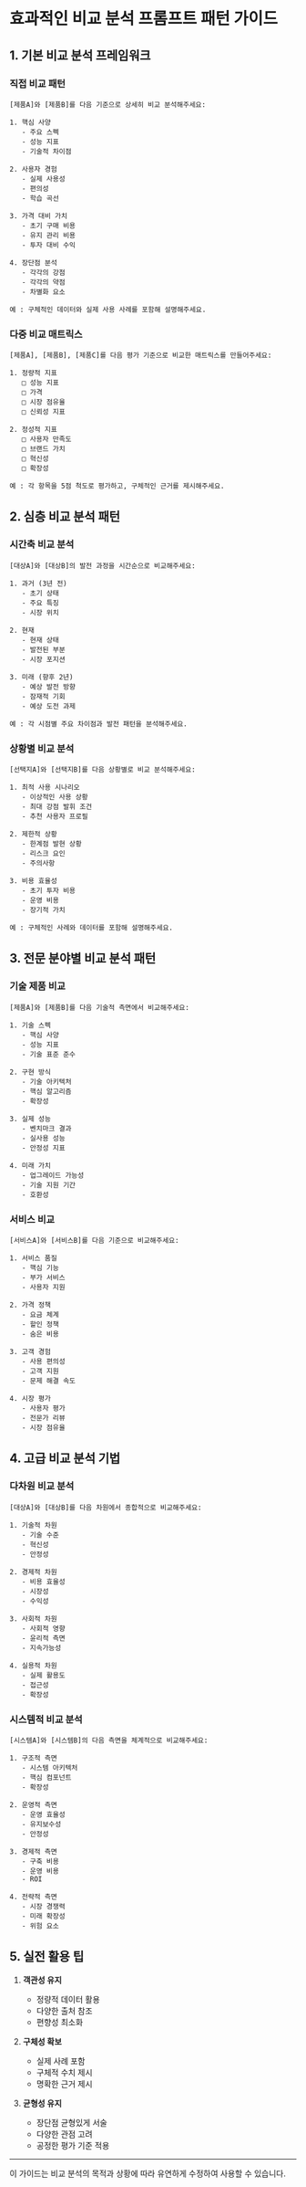 # 효과적인 비교 분석 프롬프트 패턴 가이드

## 1. 기본 비교 분석 프레임워크

### 직접 비교 패턴
```
[제품A]와 [제품B]를 다음 기준으로 상세히 비교 분석해주세요:

1. 핵심 사양
   - 주요 스펙
   - 성능 지표
   - 기술적 차이점

2. 사용자 경험
   - 실제 사용성
   - 편의성
   - 학습 곡선

3. 가격 대비 가치
   - 초기 구매 비용
   - 유지 관리 비용
   - 투자 대비 수익

4. 장단점 분석
   - 각각의 강점
   - 각각의 약점
   - 차별화 요소

예 : 구체적인 데이터와 실제 사용 사례를 포함해 설명해주세요.
```

### 다중 비교 매트릭스
```
[제품A], [제품B], [제품C]를 다음 평가 기준으로 비교한 매트릭스를 만들어주세요:

1. 정량적 지표
   □ 성능 지표
   □ 가격
   □ 시장 점유율
   □ 신뢰성 지표

2. 정성적 지표
   □ 사용자 만족도
   □ 브랜드 가치
   □ 혁신성
   □ 확장성

예 : 각 항목을 5점 척도로 평가하고, 구체적인 근거를 제시해주세요.
```

## 2. 심층 비교 분석 패턴

### 시간축 비교 분석
```
[대상A]와 [대상B]의 발전 과정을 시간순으로 비교해주세요:

1. 과거 (3년 전)
   - 초기 상태
   - 주요 특징
   - 시장 위치

2. 현재
   - 현재 상태
   - 발전된 부분
   - 시장 포지션

3. 미래 (향후 2년)
   - 예상 발전 방향
   - 잠재적 기회
   - 예상 도전 과제

예 : 각 시점별 주요 차이점과 발전 패턴을 분석해주세요.
```

### 상황별 비교 분석
```
[선택지A]와 [선택지B]를 다음 상황별로 비교 분석해주세요:

1. 최적 사용 시나리오
   - 이상적인 사용 상황
   - 최대 강점 발휘 조건
   - 추천 사용자 프로필

2. 제한적 상황
   - 한계점 발현 상황
   - 리스크 요인
   - 주의사항

3. 비용 효율성
   - 초기 투자 비용
   - 운영 비용
   - 장기적 가치

예 : 구체적인 사례와 데이터를 포함해 설명해주세요.
```

## 3. 전문 분야별 비교 분석 패턴

### 기술 제품 비교
```
[제품A]와 [제품B]를 다음 기술적 측면에서 비교해주세요:

1. 기술 스펙
   - 핵심 사양
   - 성능 지표
   - 기술 표준 준수

2. 구현 방식
   - 기술 아키텍처
   - 핵심 알고리즘
   - 확장성

3. 실제 성능
   - 벤치마크 결과
   - 실사용 성능
   - 안정성 지표

4. 미래 가치
   - 업그레이드 가능성
   - 기술 지원 기간
   - 호환성
```

### 서비스 비교
```
[서비스A]와 [서비스B]를 다음 기준으로 비교해주세요:

1. 서비스 품질
   - 핵심 기능
   - 부가 서비스
   - 사용자 지원

2. 가격 정책
   - 요금 체계
   - 할인 정책
   - 숨은 비용

3. 고객 경험
   - 사용 편의성
   - 고객 지원
   - 문제 해결 속도

4. 시장 평가
   - 사용자 평가
   - 전문가 리뷰
   - 시장 점유율
```

## 4. 고급 비교 분석 기법

### 다차원 비교 분석
```
[대상A]와 [대상B]를 다음 차원에서 종합적으로 비교해주세요:

1. 기술적 차원
   - 기술 수준
   - 혁신성
   - 안정성

2. 경제적 차원
   - 비용 효율성
   - 시장성
   - 수익성

3. 사회적 차원
   - 사회적 영향
   - 윤리적 측면
   - 지속가능성

4. 실용적 차원
   - 실제 활용도
   - 접근성
   - 확장성
```

### 시스템적 비교 분석
```
[시스템A]와 [시스템B]의 다음 측면을 체계적으로 비교해주세요:

1. 구조적 측면
   - 시스템 아키텍처
   - 핵심 컴포넌트
   - 확장성

2. 운영적 측면
   - 운영 효율성
   - 유지보수성
   - 안정성

3. 경제적 측면
   - 구축 비용
   - 운영 비용
   - ROI

4. 전략적 측면
   - 시장 경쟁력
   - 미래 확장성
   - 위험 요소
```

## 5. 실전 활용 팁

1. **객관성 유지**
   - 정량적 데이터 활용
   - 다양한 출처 참조
   - 편향성 최소화

2. **구체성 확보**
   - 실제 사례 포함
   - 구체적 수치 제시
   - 명확한 근거 제시

3. **균형성 유지**
   - 장단점 균형있게 서술
   - 다양한 관점 고려
   - 공정한 평가 기준 적용

---
이 가이드는 비교 분석의 목적과 상황에 따라 유연하게 수정하여 사용할 수 있습니다.
